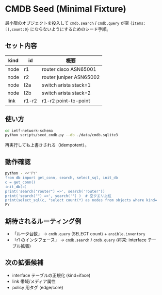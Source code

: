 # CMDB Seed (Minimal Fixture)

最小限のオブジェクトを投入して `cmdb.search` / `cmdb.query` が空 `{items:[],count:0}` にならないようにするためのシード手順。

## セット内容

| kind | id    | 概要 |
|------|-------|------|
| node | r1    | router cisco ASN65001 |
| node | r2    | router juniper ASN65002 |
| node | l2a   | switch arista stack=1 |
| node | l2b   | switch arista stack=2 |
| link | r1-r2 | r1-r2 point-to-point |

## 使い方

```bash
cd ietf-network-schema
python scripts/seed_cmdb.py --db ./data/cmdb.sqlite3
```

再実行しても上書きされる（idempotent）。

## 動作確認

```bash
python - <<'PY'
from db import get_conn, search, select_sql, init_db
c = get_conn()
init_db(c)
print('search("router") =>', search('router'))
print('search("") =>', search('') )  # 空クエリ上位
print(select_sql(c, "select count(*) as nodes from objects where kind='node'"))
PY
```

## 期待されるルーティング例

- 「ルータ台数」 → `cmdb.query` (SELECT count) + `ansible.inventory`
- 「r1 のインタフェース」 → `cmdb.search` / `cmdb.query` (将来: interface テーブル拡張)

## 次の拡張候補

- interface テーブルの正規化 (kind=iface)
- link 帯域/メディア属性
- policy 用タグ (edge/core)
